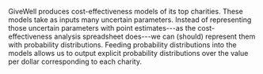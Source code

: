GiveWell produces cost-effectiveness models of its top charities. These models take as inputs many uncertain parameters. Instead of representing those uncertain parameters with point estimates---as the cost-effectiveness analysis spreadsheet does---we can (should) represent them with probability distributions. Feeding probability distributions into the models allows us to output explicit probability distributions over the value per dollar corresponding to each charity.
